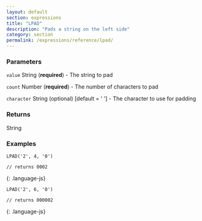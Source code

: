 ```yaml
---
layout: default
section: expressions
title: "LPAD"
description: "Pads a string on the left side"
category: section
permalink: /expressions/reference/lpad/
---
```


### Parameters

`value` String (__required__) - The string to pad

`count` Number (__required__) - The number of characters to pad

`character` String (optional)  [default = ' '] - The character to use for padding

### Returns

String

### Examples

~~~
LPAD('2', 4, '0')

// returns 0002
~~~
{: .language-js}


~~~
LPAD('2', 6, '0')

// returns 000002
~~~
{: .language-js}